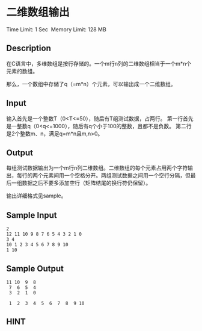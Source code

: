 # 二维数组输出
Time Limit: 1 Sec  Memory Limit: 128 MB


## Description
在C语言中，多维数组是按行存储的。一个m行n列的二维数组相当于一个m*n个元素的数组。

那么，一个数组中存储了q（=m*n）个元素，可以输出成一个二维数组。



## Input

输入首先是一个整数T（0<T<=50），随后有T组测试数据，占两行。
第一行首先是一整数q（0<q<=1000），随后有q个小于100的整数，且都不是负数。
第二行是2个整数m、n，满足q=m*n且m,n>0。




## Output
每组测试数据输出为一个m行n列二维数组。二维数组的每个元素占用两个字符输出，每行的两个元素间用一个空格分开。两组测试数据之间用一个空行分隔，但最后一组数据之后不要多添加空行（矩阵结尾的换行符仍保留）。

输出详细格式见sample。


## Sample Input
```
2
12 11 10 9 8 7 6 5 4 3 2 1 0
3 4
10 1 2 3 4 5 6 7 8 9 10
1 10
```
## Sample Output
```
11 10  9  8
 7  6  5  4
 3  2  1  0

 1  2  3  4  5  6  7  8  9 10

```

## HINT
